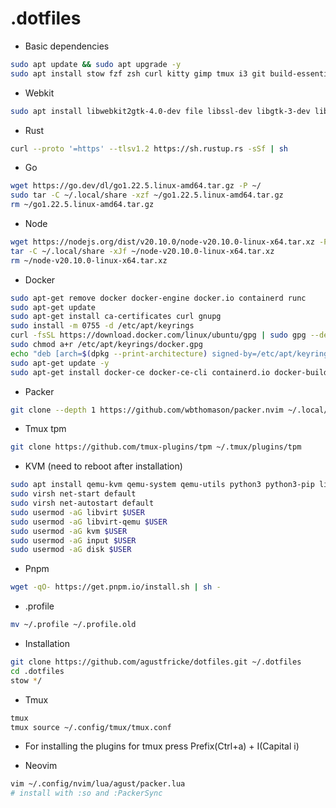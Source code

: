 # .dotfiles

- Basic dependencies
```bash
sudo apt update && sudo apt upgrade -y
sudo apt install stow fzf zsh curl kitty gimp tmux i3 git build-essential feh lxappearance xclip sqlite3 libfuse2 ripgrep -y 
```

- Webkit
```bash
sudo apt install libwebkit2gtk-4.0-dev file libssl-dev libgtk-3-dev libayatana-appindicator3-dev librsvg2-dev -y
```

- Rust
```bash
curl --proto '=https' --tlsv1.2 https://sh.rustup.rs -sSf | sh
```

- Go
```bash
wget https://go.dev/dl/go1.22.5.linux-amd64.tar.gz -P ~/
sudo tar -C ~/.local/share -xzf ~/go1.22.5.linux-amd64.tar.gz  
rm ~/go1.22.5.linux-amd64.tar.gz 
```

- Node
```bash
wget https://nodejs.org/dist/v20.10.0/node-v20.10.0-linux-x64.tar.xz -P ~/
tar -C ~/.local/share -xJf ~/node-v20.10.0-linux-x64.tar.xz
rm ~/node-v20.10.0-linux-x64.tar.xz
```

- Docker
```bash
sudo apt-get remove docker docker-engine docker.io containerd runc 
sudo apt-get update 
sudo apt-get install ca-certificates curl gnupg 
sudo install -m 0755 -d /etc/apt/keyrings 
curl -fsSL https://download.docker.com/linux/ubuntu/gpg | sudo gpg --dearmor -o /etc/apt/keyrings/docker.gpg  
sudo chmod a+r /etc/apt/keyrings/docker.gpg 
echo "deb [arch=$(dpkg --print-architecture) signed-by=/etc/apt/keyrings/docker.gpg] https://download.docker.com/linux/ubuntu $(. /etc/os-release && echo $VERSION_CODENAME) stable" | sudo tee /etc/apt/sources.list.d/docker.list 
sudo apt-get update -y 
sudo apt-get install docker-ce docker-ce-cli containerd.io docker-buildx-plugin docker-compose-plugin -y 
```

- Packer
```bash
git clone --depth 1 https://github.com/wbthomason/packer.nvim ~/.local/share/nvim/site/pack/packer/start/packer.nvim 
```

- Tmux tpm
```bash
git clone https://github.com/tmux-plugins/tpm ~/.tmux/plugins/tpm
```

- KVM (need to reboot after installation)
```bash
sudo apt install qemu-kvm qemu-system qemu-utils python3 python3-pip libvirt-clients libvirt-daemon-system bridge-utils virtinst libvirt-daemon virt-manager -y
sudo virsh net-start default 
sudo virsh net-autostart default 
sudo usermod -aG libvirt $USER 
sudo usermod -aG libvirt-qemu $USER 
sudo usermod -aG kvm $USER 
sudo usermod -aG input $USER 
sudo usermod -aG disk $USER 
```

- Pnpm
```bash
wget -qO- https://get.pnpm.io/install.sh | sh - 
```

- .profile
```bash
mv ~/.profile ~/.profile.old
```

- Installation
```bash
git clone https://github.com/agustfricke/dotfiles.git ~/.dotfiles
cd .dotfiles
stow */ 
```

- Tmux
```bash
tmux
tmux source ~/.config/tmux/tmux.conf
```
- For installing the plugins for tmux press Prefix(Ctrl+a) + I(Capital i)

- Neovim
```bash
vim ~/.config/nvim/lua/agust/packer.lua
# install with :so and :PackerSync
```

